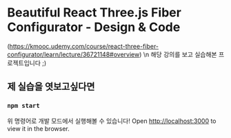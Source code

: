 # Beautiful React Three.js Fiber Configurator - Design & Code

(https://kmooc.udemy.com/course/react-three-fiber-configurator/learn/lecture/36721148#overview) \n
해당 강의를 보고 실습해본 프로젝트입니다 ;)

## 제 실습을 엿보고싶다면

### `npm start`

위 명령어로 개발 모드에서 실행해볼 수 있습니다!
Open [http://localhost:3000](http://localhost:3000) to view it in the browser.




